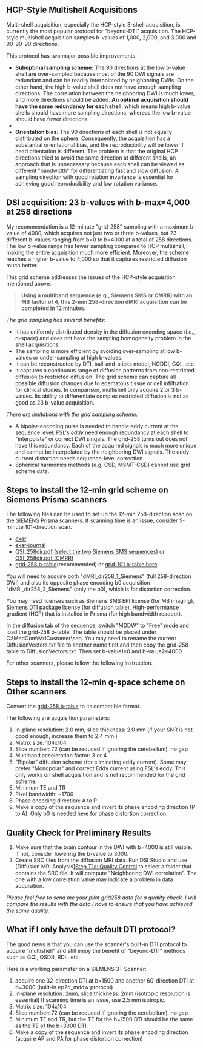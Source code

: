 ## HCP-Style Multishell Acquisitions

Multi-shell acquisition, especially the HCP-style 3-shell acquisition, is currently the most popular protocol for "beyond-DTI" acquisition. The HCP-style multishell acquisition samples b-values of 1,000, 2,000, and 3,000 and 90-90-90 directions. 

This protocol has two major possible improvements:

- **Suboptimal sampling scheme:** The 90 directions at the low b-value shell are over-sampled because most of the 90 DWI signals are redundant and can be readily interpolated by neighboring DWIs. On the other hand, the high b-value shell does not have enough sampling directions. The correlation between the neighboring DWI is much lower, and more directions should be added. **An optimal acquisition should have the same redundancy for each shell**, which means high b-value shells should have more sampling directions, whereas the low b-value should have fewer directions.
- 
- **Orientation bias:** The 90 directions of each shell is not equally distributed on the sphere. Consequently, the acquisition has a substantial orientational bias, and the reproducibility will be lower if head orientation is different. The problem is that the original HCP directions tried to avoid the same direction at different shells, an approach that is unnecessary because each shell can be viewed as different "bandwidth" for differentiating fast and slow diffusion. A sampling direction with good rotation invariance is essential for achieving good reproducibility and low rotation variance. 

## DSI acquisition: 23 b-values with b-max=4,000 at 258 directions

My recommendation is a 12-minute "grid-258" sampling with a maximum b-value of 4000, which acquires not just two or three b-values,
but 23 different b-values ranging from b=0 to b=4000 at a total of 258 directions. The low b-value range has fewer sampling compared to HCP multishell,
making the entire acquisition much more efficient. Moreover, the scheme reaches a higher b-value to 4,000 so that it captures restricted diffusion much better. 

This grid scheme addresses the issues of the HCP-style acquisition mentioned above.

> **Using a multiband sequence (e.g., Siemens SMS or CMRR) with an MB factor of 4, this 2-mm 258-direction dMRI acquisition can be completed in 12 minutes.**  

*The grid sampling has several benefits:*
- It has uniformly distributed density in the diffusion encoding space (i.e., q-space) and does not have the sampling homogeneity problem in the shell acquisitions. 
- The sampling is more efficient by avoiding over-sampling at low b-values or under-sampling at high b-values. 
- It can be reconstructed by DTI, ball-and-sticks model, NODDI, GQI...etc.
- It captures a continuous range of diffusion patterns from non-restricted diffusion to restricted diffusion. The grid scheme can capture all possible diffusion changes due to edematous tissue or cell infiltration for clinical studies. In comparison, multishell only acquire 2 or 3 b-values. Its ability to differentiate complex restricted diffusion is not as good as 23 b-value acquisition.

*There are limitations with the grid sampling scheme:*
- A bipolar-encoding pulse is needed to handle eddy current at the sequence level: FSL's *eddy* need enough redundancy at each shell to "interpolate" or correct DWI singals. The grid-258 turns out does not have this redundancy. Each of the acquired signals is much more unique and cannot be interpolated by the neighboring DWI signals. The eddy current distortion needs sequence-level correction.
- Spherical harmonics methods (e.g. CSD, MSMT-CSD) cannot use grid scheme data.

## Steps to install the 12-min grid scheme on Siemens Prisma scanners

The following files can be used to set up the 12-min 258-direction scan on the SIEMENS Prisma scanners. If scanning time is an issue, consider 5-minute 101-direction scan.

- [exar](/files/QSI258.exar1)
- [exar-journal](/files/QSI258.exar1-journal)
- [QSI_258dir.pdf (select the two Siemens SMS sequences)](/files/QSI258_SMS.pdf) or [QSI_258dir.pdf (CMRR)](/files/QSI258.pdf)
- [grid-258 b-table](/files/GRID258_VECTOR_TABLE.txt)(recommended) or [grid-101 b-table here](/files/GRID101_VECTOR_TABLE.txt)

You will need to acquire both "dMRI_dir258_1_Siemens" (full 258-direction DWI) and also its opposite phase encoding b0 acquisition "dMRI_dir258_2_Siemens" (only the b0), which is for distortion correction.

You may need licenses such as Siemens SMS EPI license (for MB imaging), Siemens DTI package license (for diffusion table), High-performance gradient (HCP) that is installed in Prisma (for high bandwidth readout).

In the diffusion tab of the sequence, switch "MDDW" to "Free" mode and load the grid-258 b-table. The table should be placed under C:\MedCom\MriCustomer\seq\. You may need to rename the current DiffusionVectors.txt file to another name first and then copy the grid-258 table to DiffusionVectors.txt.
Then set b-value1=0 and b-value2=4000

For other scanners, please follow the following instruction.

## Steps to install the 12-min q-space scheme on Other scanners

Convert the [grid-258 b-table](/files/GRID258_BVAL_BVEC.txt) to its compatible format.

The following are acquisition parameters:

1. In-plane resolution: 2.0 mm, slice thickness: 2.0 mm (if your SNR is not good enough, increase them to 2.4 mm.)
2. Matrix size: 104x104
3. Slice number: 72 (can be reduced if ignoring the cerebellum), no gap
4. Multiband acceleration factor: 3 or 4
5. "Bipolar" diffusion scheme (for eliminating eddy current). Some may prefer "Monopolar" and correct Eddy current using FSL's eddy. This only works on shell acquisition and is not recommended for the grid scheme.
6. Minimum TE and TR
7. Pixel bandwidth: ~1700
8. Phase encoding direction: A to P
9. Make a copy of the sequence and invert its phase encoding direction (P to A). Only b0 is needed here for phase distortion correction.

## Quality Check for Preliminary Results

1. Make sure that the brain contour in the DWI with b=4000 is still visible. If not, consider lowering the b-value to 3000.
2. Create SRC files from the diffusion MRI data. Run DSI Studio and use [Diffusion MRI Analysis][Step T1a: Quality Control](/doc/gui_t1.html#step-t1a-quality-control-optional) to select a folder that contains the SRC file. It will compute "Neighboring DWI correlation". The one with a low correlation value may indicate a problem in data acquisition.

*Please feel free to send me your pilot grid258 data for a quality check. I will compare the results with the data I have to ensure that you have achieved the same quality.*

## What if I only have the default DTI protocol?

The good news is that you can use the scanner's built-in DTI protocol to acquire "multishell" and still enjoy the benefit of "beyond-DTI" methods such as GQI, QSDR, RDI...etc.

Here is a working parameter on a SIEMENS 3T Scanner:

1. acquire one 32-direction DTI at b=1500 and another 60-direction DTI at b=3000 (built-in ep2d_mddw protocol)
2. In-plane resolution: 2mm, slice thickness: 2mm (isotropic resolution is essential)
    If scanning time is an issue, use 2.5 mm isotropic.
3. Matrix size: 104x104
4. Slice number: 72 (can be reduced if ignoring the cerebellum), no gap
5. Minimum TE and TR, but the TE for the b=1500 DTI should be the same as the TE of the b=3000 DTI.
6. Make a copy of the sequence and invert its phase encoding direction (acquire AP and PA for phase distortion correction)
